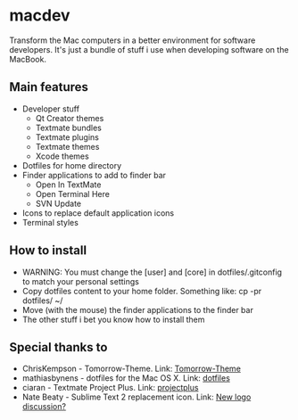macdev
==================

Transform the Mac computers in a better environment for software developers.
It's just a bundle of stuff i use when developing software on the MacBook.


Main features
-------------
  * Developer stuff
    * Qt Creator themes
    * Textmate bundles
    * Textmate plugins
    * Textmate themes
    * Xcode themes
  * Dotfiles for home directory
  * Finder applications to add to finder bar
    * Open In TextMate
    * Open Terminal Here
    * SVN Update
  * Icons to replace default application icons
  * Terminal styles


How to install
-------------
  * WARNING: You must change the [user] and [core] in dotfiles/.gitconfig to match your personal settings
  * Copy dotfiles content to your home folder. Something like: cp -pr dotfiles/ ~/
  * Move (with the mouse) the finder applications to the finder bar
  * The other stuff i bet you know how to install them


Special thanks to
-------------
  * ChrisKempson - Tomorrow-Theme. Link: <a href="https://github.com/ChrisKempson/Tomorrow-Theme">Tomorrow-Theme</a>
  * mathiasbynens - dotfiles for the Mac OS X. Link: <a href="https://github.com/mathiasbynens/dotfiles">dotfiles</a>
  * ciaran - Textmate Project Plus. Link: <a href="https://github.com/ciaran/projectplus">projectplus</a>
  * Nate Beaty - Sublime Text 2 replacement icon. Link: <a href="http://www.sublimetext.com/forum/viewtopic.php?f=2&t=1558&start=110">New logo discussion?</a>